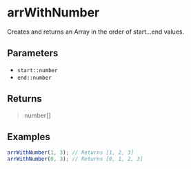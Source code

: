 # arrWithNumber <Badge type="tip" text="JavaScript" /><Badge type="info" text="Dart" />

Creates and returns an Array in the order of start...end values.

## Parameters

- `start::number`
- `end::number`

## Returns

> number[]

## Examples

```javascript
arrWithNumber(1, 3); // Returns [1, 2, 3]
arrWithNumber(0, 3); // Returns [0, 1, 2, 3]
```
